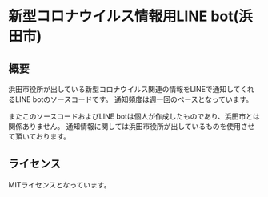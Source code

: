 # 新型コロナウイルス情報用LINE bot(浜田市)
## 概要

浜田市役所が出している新型コロナウイルス関連の情報をLINEで通知してくれるLINE botのソースコードです。
通知頻度は週一回のペースとなっています。

またこのソースコードおよびLINE botは個人が作成したものであり、浜田市とは関係ありません。
通知情報に関しては浜田市役所が出しているものを使用させて頂いております。

## ライセンス

MITライセンスとなっています。